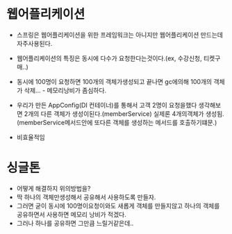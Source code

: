 # 웹어플리케이션

- 스프링은 웹어플리케이션을 위한 프레임워크는 아니지만 웹어플리케이션 만드는데 자주사용된다.
- 웹어플리케이션의 특징은 동시에 다수가 요청한다는것이다.(ex, 수강신청, 티켓구매..)
- 동시에 100명이 요청하면 100개의 객체가생성되고 끝나면 gc에의해 100개의 객체가 삭제... - 메모리낭비가 좀심하다.

- 우리가 만든 AppConfig(DI 컨테이너)를 통해서 고객 2명이 요청을했다 생각해보면 2개의 다른 객체가 생성이된다.(memberService) 실제론 4개의객체가 생성됨.(memberService메서드안에 또다른 객체를 생성하는 메서드를 호출하기떄문.)
- 비효율적임

# 싱글톤

- 어떻게 해결하지 위의방법을?
- 딱 하나의 객체만생성해서 공유해서 사용하도록 만들자.
- 그러면 굳이 동시에 100명이요청이와도 새롭게 객체를 만들지않고 하나의 객체를 공유하면서 사용하면 메모리 낭비가 적겠다.
- 그러나 하나를 공유하면 그만큼 느릴거같은데..
